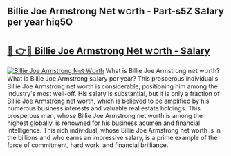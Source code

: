 ## Billie Joe Armstrong N𝚎t w𝚘rth - Part-s5Z S𝚊lary per year hiq5O

# <h2><a href="http://gc0t9q.nevu.top/?p=Billie+Joe+Armstrong">🔗 👉🔴 Billie Joe Armstrong N𝚎t w𝚘rth - S𝚊lary</a></h2>

[![Billie Joe Armstrong N𝚎t W𝚘rth](https://i.imgur.com/Oavwk0R.jpeg)](http://gc0t9q.nevu.top/?p=Billie+Joe+Armstrong)
What is Billie Joe Armstrong n𝚎t w𝚘rth? What is Billie Joe Armstrong s𝚊lary per year?
This prosperous individual's Billie Joe Armstrong net worth is considerable, positioning him among the industry's most well-off. His salary is substantial, but it is only a fraction of Billie Joe Armstrong net worth, which is believed to be amplified by his numerous business interests and valuable real estate holdings. This prosperous man, whose Billie Joe Armstrong net worth is among the highest globally, is renowned for his business acumen and financial intelligence. This rich individual, whose Billie Joe Armstrong net worth is in the billions and who earns an impressive salary, is a prime example of the force of commitment, hard work, and financial brilliance.
